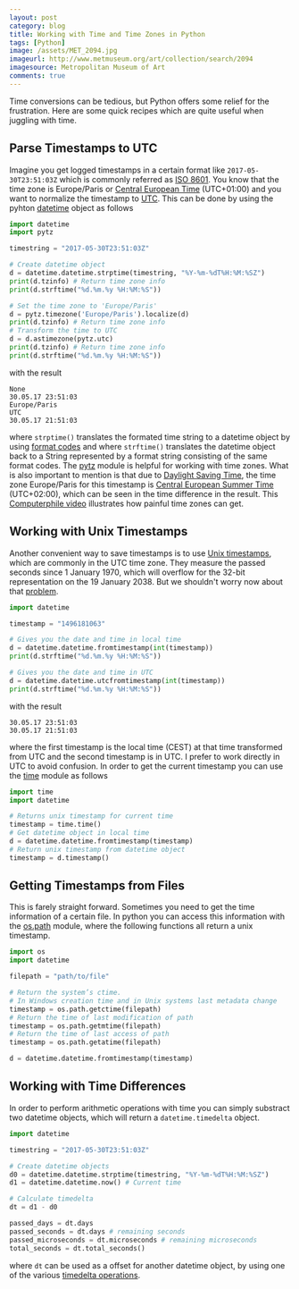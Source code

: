 ```yaml
---
layout: post
category: blog
title: Working with Time and Time Zones in Python
tags: [Python]
image: /assets/MET_2094.jpg
imageurl: http://www.metmuseum.org/art/collection/search/2094
imagesource: Metropolitan Museum of Art
comments: true
---
```



Time conversions can be tedious, but Python offers some relief for the frustration. Here are some quick recipes which are quite useful when juggling with time.


## Parse Timestamps to UTC

Imagine you get logged timestamps in a certain format like `2017-05-30T23:51:03Z` which is commonly referred as [ISO 8601][iso_8601]. You know that the time zone is Europe/Paris or [Central European Time][cet] (UTC+01:00) and you want to normalize the timestamp to [UTC][utc]. This can be done by using the pyhton [datetime][datetime] object as follows

```python
import datetime
import pytz

timestring = "2017-05-30T23:51:03Z"

# Create datetime object
d = datetime.datetime.strptime(timestring, "%Y-%m-%dT%H:%M:%SZ")
print(d.tzinfo) # Return time zone info
print(d.strftime("%d.%m.%y %H:%M:%S"))

# Set the time zone to 'Europe/Paris'
d = pytz.timezone('Europe/Paris').localize(d)
print(d.tzinfo) # Return time zone info
# Transform the time to UTC
d = d.astimezone(pytz.utc)
print(d.tzinfo) # Return time zone info
print(d.strftime("%d.%m.%y %H:%M:%S"))
```

with the result

```
None
30.05.17 23:51:03
Europe/Paris
UTC
30.05.17 21:51:03
```

where `strptime()` translates the formated time string to a datetime object by using [format codes][strftime] and where `strftime()` translates the datetime object back to a String represented by a format string consisting of the same format codes. The [pytz][pytz] module is helpful for working with time zones. What is also important to mention is that due to [Daylight Saving Time][dst], the time zone Europe/Paris for this timestamp is [Central European Summer Time][cest] (UTC+02:00), which can be seen in the time difference in the result. This [Computerphile video][computerphile] illustrates how painful time zones can get.


## Working with Unix Timestamps

Another convenient way to save timestamps is to use [Unix timestamps][unixtime], which are commonly in the UTC time zone. They measure the passed seconds since 1 January 1970, which will overflow for the 32-bit representation on the 19 January 2038. But we shouldn't worry now about that [problem][year2038problem].

```python
import datetime

timestamp = "1496181063"

# Gives you the date and time in local time
d = datetime.datetime.fromtimestamp(int(timestamp))
print(d.strftime("%d.%m.%y %H:%M:%S"))

# Gives you the date and time in UTC
d = datetime.datetime.utcfromtimestamp(int(timestamp))
print(d.strftime("%d.%m.%y %H:%M:%S"))
```

with the result

```
30.05.17 23:51:03
30.05.17 21:51:03
```

where the first timestamp is the local time (CEST) at that time transformed from UTC and the second timestamp is in UTC. I prefer to work directly in UTC to avoid confusion. In order to get the current timestamp you can use the [time][time] module as follows

```python
import time
import datetime

# Returns unix timestamp for current time
timestamp = time.time()
# Get datetime object in local time
d = datetime.datetime.fromtimestamp(timestamp)
# Return unix timestamp from datetime object
timestamp = d.timestamp()
```


## Getting Timestamps from Files

This is farely straight forward. Sometimes you need to get the time information of a certain file. In python you can access this information with the [os.path][os.path] module, where the following functions all return a unix timestamp.

```python
import os
import datetime

filepath = "path/to/file"

# Return the system’s ctime. 
# In Windows creation time and in Unix systems last metadata change
timestamp = os.path.getctime(filepath)
# Return the time of last modification of path
timestamp = os.path.getmtime(filepath)
# Return the time of last access of path
timestamp = os.path.getatime(filepath)

d = datetime.datetime.fromtimestamp(timestamp)
```


## Working with Time Differences

In order to perform arithmetic operations with time you can simply substract two datetime objects, which will return a `datetime.timedelta` object.

```python
import datetime

timestring = "2017-05-30T23:51:03Z"

# Create datetime objects
d0 = datetime.datetime.strptime(timestring, "%Y-%m-%dT%H:%M:%SZ")
d1 = datetime.datetime.now() # Current time

# Calculate timedelta
dt = d1 - d0

passed_days = dt.days
passed_seconds = dt.days # remaining seconds
passed_microseconds = dt.microseconds # remaining microseconds
total_seconds = dt.total_seconds()
```

where `dt` can be used as a offset for another datetime object, by using one of the various [timedelta operations][timedelta].


[utc]: https://en.wikipedia.org/wiki/Coordinated_Universal_Time
[dst]: https://en.wikipedia.org/wiki/Daylight_saving_time
[cet]: https://en.wikipedia.org/wiki/Central_European_Time
[cest]: https://en.wikipedia.org/wiki/Central_European_Summer_Time
[iso_8601]: https://en.wikipedia.org/wiki/ISO_8601
[unixtime]: https://en.wikipedia.org/wiki/Unix_time
[datetime]: https://docs.python.org/3/library/datetime.html
[calender]: https://docs.python.org/3/library/calendar.html
[timedelta]: https://docs.python.org/3/library/datetime.html#timedelta-objects
[time]: https://docs.python.org/3/library/time.html
[pytz]: http://pytz.sourceforge.net/
[strftime]: https://docs.python.org/2/library/datetime.html#strftime-strptime-behavior
[year2038problem]: https://en.wikipedia.org/wiki/Year_2038_problem
[computerphile]: https://www.youtube.com/watch?v=-5wpm-gesOY
[os.path]: https://docs.python.org/2/library/os.path.html
